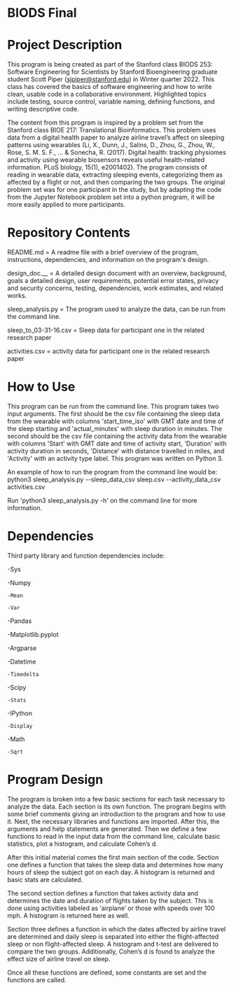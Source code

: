 # BIODS Final
# Project Description
This program is being created as part of the Stanford class BIODS 253: Software Engineering for Scientists by Stanford Bioengineering graduate student Scott Piper (sjpiper@stanford.edu) in Winter quarter 2022. This class has covered the basics of software engineering and how to write clean, usable code in a collaborative environment. Highlighted topics include testing, source control, variable naming, defining functions, and writing descriptive code.

The content from this program is inspired by a problem set from the Stanford class BIOE 217: Translational Bioinformatics. This problem uses data from a digital health paper to analyze airline travel’s affect on sleeping patterns using wearables (Li, X., Dunn, J., Salins, D., Zhou, G., Zhou, W., Rose, S. M. S. F., ... & Sonecha, R. (2017). Digital health: tracking physiomes and activity using wearable biosensors reveals useful health-related information. PLoS biology, 15(1), e2001402). The program consists of reading in wearable data, extracting sleeping events, categorizing them as affected by a flight or not, and then comparing the two groups. The original problem set was for one participant in the study, but by adapting the code from the Jupyter Notebook problem set into a python program, it will be more easily applied to more participants.

# Repository Contents
README.md = A readme file with a brief overview of the program, instructions, dependencies, and information on the program's design.

design_doc.__ = A detailed design document with an overview, background, goals a detailed design, user requirements, potential error states, privacy and security concerns, testing, dependencies, work estimates, and related works.

sleep_analysis.py = The program used to analyze the data, can be run from the command line.

sleep_to_03-31-16.csv = Sleep data for participant one in the related research paper

activities.csv = activity data for participant one in the related research paper

# How to Use
This program can be run from the command line. This program takes two input arguments. The first should be the csv file containing the sleep data from the wearable with columns 'start_time_iso' with GMT date and time of the sleep starting and 'actual_minutes' with sleep duration in minutes. The second should be the csv file containing the activity data from the wearable with columns 'Start' with GMT date and time of activity start, 'Duration' with activity duration in seconds, 'Distance' with distance travelled in miles, and 'Activity' with an activity type label. This program was written on Python 3.

An example of how to run the program from the command line would be: python3 sleep_analysis.py --sleep_data_csv sleep.csv --activity_data_csv activities.csv

Run 'python3 sleep_analysis.py -h' on the command line for more information.

# Dependencies
Third party library and function dependencies include:

-Sys

-Numpy 

    -Mean
  
    -Var
  
-Pandas 

-Matplotlib.pyplot

-Argparse 

-Datetime 

    -Timedelta 
  
-Scipy 

    -Stats 
  
-IPython

    -Display 
  
-Math 

    -Sqrt

# Program Design
The program is broken into a few basic sections for each task necessary to analyze the data. Each section is its own function. The program begins with some brief comments giving an introduction to the program and how to use it. Next, the necessary libraries and functions are imported. After this, the arguments and help statements are generated. Then we define a few functions to read in the input data from the command line, calculate basic statistics, plot a histogram, and calculate Cohen’s d.

After this initial material comes the first main section of the code. Section one defines a function that takes the sleep data and determines how many hours of sleep the subject got on each day. A histogram is returned and basic stats are calculated.

The second section defines a function that takes activity data and determines the date and duration of flights taken by the subject. This is done using activities labeled as ‘airplane’ or those with speeds over 100 mph. A histogram is returned here as well.

Section three defines a function in which the dates affected by airline travel are determined and daily sleep is separated into either the flight-affected sleep or non flight-affected sleep. A histogram and t-test are delivered to compare the two groups. Additionally, Cohen’s d is found to analyze the effect size of airline travel on sleep.

Once all these functions are defined, some constants are set and the functions are called.
